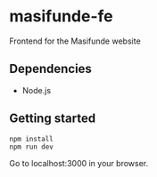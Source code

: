 # masifunde-fe
Frontend for the Masifunde website

## Dependencies

* Node.js

## Getting started

```
npm install
npm run dev
```

Go to localhost:3000 in your browser.

